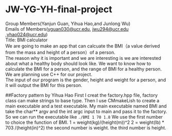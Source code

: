 # JW-YG-YH-final-project
Group Members(Yanjun Guan, Yihua Hao,and Junlong Wu)<br />
Emails of Members(yguan030@ucr.edu, jwu294@ucr.edu ,yhao024@ucr.edu)<br />
Title: BMI calculator<br />
We are going to make an app that can calcuate the BMI（a value derived from the mass and height of a person）of a person. <br />
The reason why it is important and we are interesting is we are interested about what a healthy body should look like. We want to know how to calculate the BMI for a person, and the range of BMI for a healthy person.<br />
We are planning use C++ for our project.<br />
The input of our program is the gender, height and weight for a person, and it will output the BMI for this person.<br />


##Factory pattern by Yihua Hao
First I creat the factory.hpp file, factory class can make strings to base type. 
Then I use CMmakeLish to create a main executable and a test executable. 
My main executable named BMI and take the char*\* argv and the int argc input to main and pass it to the factory. 
So we can run the executable like `./BMI 1 70 1.8` 
We use the first number to choice the function of BMI.
1 = weight(kg)/(height(m))^2
2 = weight(lb) * 703 /(height(in)^2)
the second number is weight.
the third number is height.




